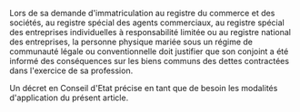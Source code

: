 Lors de sa demande d'immatriculation au registre du commerce et des sociétés, au registre spécial des agents commerciaux, au registre spécial des entreprises individuelles à responsabilité limitée ou au registre national des entreprises, la personne physique mariée sous un régime de communauté légale ou conventionnelle doit justifier que son conjoint a été informé des conséquences sur les biens communs des dettes contractées dans l'exercice de sa profession.

Un décret en Conseil d'Etat précise en tant que de besoin les modalités d'application du présent article.
